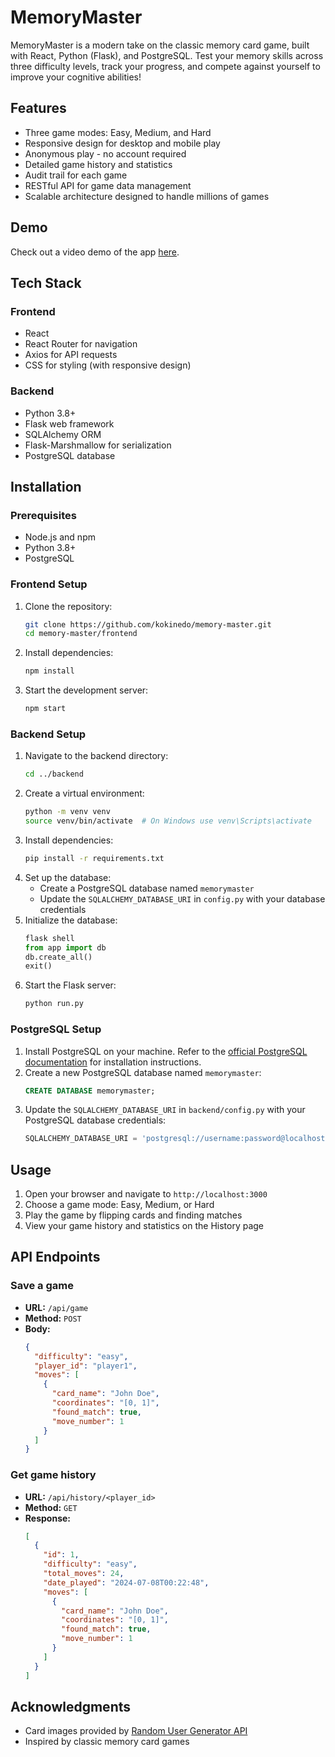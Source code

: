 # MemoryMaster

MemoryMaster is a modern take on the classic memory card game, built with React, Python (Flask), and PostgreSQL. Test your memory skills across three difficulty levels, track your progress, and compete against yourself to improve your cognitive abilities!

## Features

- Three game modes: Easy, Medium, and Hard
- Responsive design for desktop and mobile play
- Anonymous play - no account required
- Detailed game history and statistics
- Audit trail for each game
- RESTful API for game data management
- Scalable architecture designed to handle millions of games

## Demo

Check out a video demo of the app [here](https://drive.google.com/file/d/123iMFl0kKiibnRYyzEIMbJI4OL3rgnIu/view?usp=sharing).

## Tech Stack

### Frontend
- React
- React Router for navigation
- Axios for API requests
- CSS for styling (with responsive design)

### Backend
- Python 3.8+
- Flask web framework
- SQLAlchemy ORM
- Flask-Marshmallow for serialization
- PostgreSQL database

## Installation

### Prerequisites
- Node.js and npm
- Python 3.8+
- PostgreSQL

### Frontend Setup
1. Clone the repository:
    ```bash
    git clone https://github.com/kokinedo/memory-master.git
    cd memory-master/frontend
    ```
2. Install dependencies:
    ```bash
    npm install
    ```
3. Start the development server:
    ```bash
    npm start
    ```

### Backend Setup
1. Navigate to the backend directory:
    ```bash
    cd ../backend
    ```
2. Create a virtual environment:
    ```bash
    python -m venv venv
    source venv/bin/activate  # On Windows use venv\Scripts\activate
    ```
3. Install dependencies:
    ```bash
    pip install -r requirements.txt
    ```
4. Set up the database:
    - Create a PostgreSQL database named `memorymaster`
    - Update the `SQLALCHEMY_DATABASE_URI` in `config.py` with your database credentials
5. Initialize the database:
    ```python
    flask shell
    from app import db
    db.create_all()
    exit()
    ```
6. Start the Flask server:
    ```bash
    python run.py
    ```

### PostgreSQL Setup
1. Install PostgreSQL on your machine. Refer to the [official PostgreSQL documentation](https://www.postgresql.org/docs/) for installation instructions.
2. Create a new PostgreSQL database named `memorymaster`:
    ```sql
    CREATE DATABASE memorymaster;
    ```
3. Update the `SQLALCHEMY_DATABASE_URI` in `backend/config.py` with your PostgreSQL database credentials:
    ```python
    SQLALCHEMY_DATABASE_URI = 'postgresql://username:password@localhost/memorymaster'
    ```

## Usage

1. Open your browser and navigate to `http://localhost:3000`
2. Choose a game mode: Easy, Medium, or Hard
3. Play the game by flipping cards and finding matches
4. View your game history and statistics on the History page


## API Endpoints

### Save a game
- **URL:** `/api/game`
- **Method:** `POST`
- **Body:**
  ```json
  {
    "difficulty": "easy",
    "player_id": "player1",
    "moves": [
      {
        "card_name": "John Doe",
        "coordinates": "[0, 1]",
        "found_match": true,
        "move_number": 1
      }
    ]
  }

### Get game history
- **URL:** `/api/history/<player_id>`
- **Method:** `GET`
- **Response:**
  ```json
  [
    {
      "id": 1,
      "difficulty": "easy",
      "total_moves": 24,
      "date_played": "2024-07-08T00:22:48",
      "moves": [
        {
          "card_name": "John Doe",
          "coordinates": "[0, 1]",
          "found_match": true,
          "move_number": 1
        }
      ]
    }
  ]

## Acknowledgments

-   Card images provided by [Random User Generator API](https://randomuser.me/)
-   Inspired by classic memory card games
